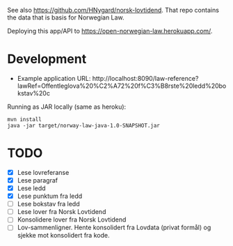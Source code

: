 See also https://github.com/HNygard/norsk-lovtidend. That repo contains the data that is basis for Norwegian Law.

Deploying this app/API to https://open-norwegian-law.herokuapp.com/.

# Development


- Example application URL:
  http://localhost:8090/law-reference?lawRef=Offentleglova%20%C2%A72%20f%C3%B8rste%20ledd%20bokstav%20c

Running as JAR locally (same as heroku):

    mvn install
    java -jar target/norway-law-java-1.0-SNAPSHOT.jar

# TODO

- [x] Lese lovreferanse
- [x] Lese paragraf
- [x] Lese ledd
- [x] Lese punktum fra ledd
- [ ] Lese bokstav fra ledd
- [ ] Lese lover fra Norsk Lovtidend
- [ ] Konsolidere lover fra Norsk Lovtidend
- [ ] Lov-sammenligner. Hente konsolidert fra Lovdata (privat formål) og sjekke mot konsolidert fra kode.
